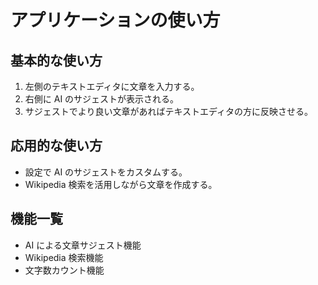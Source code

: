 # アプリケーションの使い方

## 基本的な使い方

1. 左側のテキストエディタに文章を入力する。
2. 右側に AI のサジェストが表示される。
3. サジェストでより良い文章があればテキストエディタの方に反映させる。

## 応用的な使い方

- 設定で AI のサジェストをカスタムする。
- Wikipedia 検索を活用しながら文章を作成する。

## 機能一覧

- AI による文章サジェスト機能
- Wikipedia 検索機能
- 文字数カウント機能
